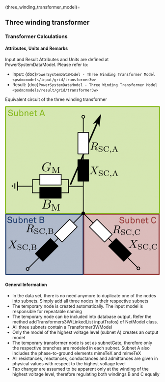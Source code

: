 (three_winding_transformer_model)=
## Three winding transformer

### Transformer Calculations

#### Attributes, Units and Remarks

Input and Result Attributes and Units are defined at PowerSystemDataModel. Please refer to:

- Input: {doc}`PowerSystemDataModel - Three Winding Transformer Model <psdm:models/input/grid/transformer3w>`
- Result: {doc}`PowerSystemDataModel - Three Winding Transformer Model <psdm:models/result/grid/transformer3w>`

Equivalent circuit of the three winding transformer

![](../_static/figures/models/transformer_model/ModelTwt.png)

#### General Information

- In the data set, there is no need anymore to duplicate one of the nodes into subnets. Simply add all three nodes in their respective subnets
- The temporary node is created automatically. The input model is responsible for repeatable naming
- The temporary node can be included into database output. Refer the method addTransformers3W(LinkedList<Transformer3WInputModel> inputTrafos) of NetModel class.
- All three subnets contain a Transformer3WModel
- Only the model of the highest voltage level (subnet A) creates an output model
- The temporary transformer node is set as subnetGate, therefore only the respective branches are modeled in each subnet. Subnet A also includes the phase-to-ground elements mimeTeX and mimeTeX
- All resistances, reactances, conductances and admittances are given in physical values with respect to the highest voltage level
- Tap changer are assumed to be apparent only at the winding of the highest voltage level, therefore regulating both windings B and C equally
